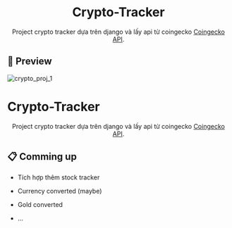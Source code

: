<div align="center">
  
# Crypto-Tracker

</div>

<div align="center">
  
Project crypto tracker dựa trên django và lấy api từ coingecko [Coingecko API](https://www.coingecko.com/). 

 

</div>

## 🔎 Preview 

![crypto_proj_1](https://private-user-images.githubusercontent.com/129868244/411610359-e850f509-f662-4d9a-ba0c-9fbc667d469b.png?jwt=eyJhbGciOiJIUzI1NiIsInR5cCI6IkpXVCJ9.eyJpc3MiOiJnaXRodWIuY29tIiwiYXVkIjoicmF3LmdpdGh1YnVzZXJjb250ZW50LmNvbSIsImtleSI6ImtleTUiLCJleHAiOjE3MzkxOTk2NjQsIm5iZiI6MTczOTE5OTM2NCwicGF0aCI6Ii8xMjk4NjgyNDQvNDExNjEwMzU5LWU4NTBmNTA5LWY2NjItNGQ5YS1iYTBjLTlmYmM2NjdkNDY5Yi5wbmc_WC1BbXotQWxnb3JpdGhtPUFXUzQtSE1BQy1TSEEyNTYmWC1BbXotQ3JlZGVudGlhbD1BS0lBVkNPRFlMU0E1M1BRSzRaQSUyRjIwMjUwMjEwJTJGdXMtZWFzdC0xJTJGczMlMkZhd3M0X3JlcXVlc3QmWC1BbXotRGF0ZT0yMDI1MDIxMFQxNDU2MDRaJlgtQW16LUV4cGlyZXM9MzAwJlgtQW16LVNpZ25hdHVyZT1kZWMzODBkZDhkOTY1OWEzZWEzYTA1MjI5ZjkwNDdlYjBjNTZkNjAzMTQ0MTQxNzIzZDUzZDVlYWU5ODQzOTk4JlgtQW16LVNpZ25lZEhlYWRlcnM9aG9zdCJ9.Qlhdx_C0xM_posRxvjyIl3RLd43ZN3WVSUMhMFaXq44)





  
# Crypto-Tracker

</div>

<div align="center">
  
Project crypto tracker dựa trên django và lấy api từ coingecko [Coingecko API](https://www.coingecko.com/). 

 

</div>


## 📋 Comming up


- Tích hợp thêm stock tracker 

- Currency converted (maybe)
 
- Gold converted

- ...


